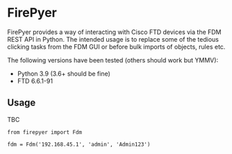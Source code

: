# FirePyer

FirePyer provides a way of interacting with Cisco FTD devices via the FDM REST API in Python. The intended usage is to replace some of the tedious clicking tasks from the FDM GUI or before bulk imports of objects, rules etc.

The following versions have been tested (others should work but YMMV):
- Python 3.9 (3.6+ should be fine)
- FTD 6.6.1-91

## Usage

TBC

`from firepyer import Fdm`

`fdm = Fdm('192.168.45.1', 'admin', 'Admin123')`